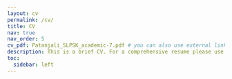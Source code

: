 ```yaml
---
layout: cv
permalink: /cv/
title: CV
nav: true
nav_order: 5
cv_pdf: Patanjali_SLPSK_academic-7.pdf # you can also use external links here
description: This is a brief CV. For a comprehensive resume please use the pdf and for a complete list of my publications please refer to my google scholar. 
toc:
  sidebar: left
---
```

